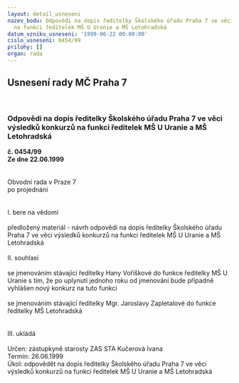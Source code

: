```yaml
---
layout: detail_usneseni
nazev_bodu: Odpovědi na dopis ředitelky Školského úřadu Praha 7 ve věci výsledků konkurzů
  na funkci ředitelek MŠ U Uranie a MŠ Letohradská
datum_vzniku_usneseni: '1999-06-22 00:00:00'
cislo_usneseni: 0454/99
prilohy: []
organ: rada
---
```

<div id="ucUsn_pList" class="usn">
	<span><h2>Usnesení rady MČ Praha 7 </h2>
<br></span><div class="standBody">
<span><h3>Odpovědi na dopis ředitelky Školského úřadu Praha 7 ve věci výsledků konkurzů na funkci ředitelek MŠ U Uranie a MŠ Letohradská</h3></span><div class="center">
		<strong>č. 0454/99</strong><br>
	</div>
<div class="center">
		<strong>Ze dne 22.06.1999</strong><br><br>
	</div>
<br>Obvodní rada v Praze 7<br>po projednání<br><br><br>I.	bere na vědomí<br><br> předložený materiál - návrh odpovědi na dopis ředitelky Školského úřadu Praha 7 ve věci výsledků konkurzů na funkci ředitelek MŠ U Uranie a MŠ Letohradská<br><br>II.	souhlasí <br><br>se jmenováním stávající ředitelky  Hany Voříškové do funkce ředitelky MŠ U Uranie s tím, že po uplynutí jednoho roku od jmenování bude případně vyhlášen nový konkurz na tuto funkci<br><br>se jmenováním stávající ředitelky Mgr. Jaroslavy Zapletalové do funkce ředitelky MŠ Letohradská<br><br><br>III.	ukládá <br><br> Určen:	zástupkyně starosty	ZAS STA Kučerová Ivana<br>Termín: 26.06.1999<br>Úkol:	odpovědět na dopis ředitelky Školského úřadu Praha 7 ve věci výsledků konkurzů na funkci ředitelek MŠ U Uranie a MŠ Letohradská<br><br>
</div>
</div>